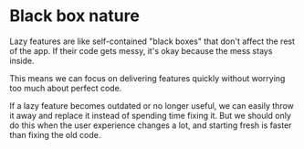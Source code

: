 # Black box nature

Lazy features are like self-contained "black boxes" that don't affect the rest of the app.
If their code gets messy, it's okay because the mess stays inside.

This means we can focus on delivering features quickly without worrying too much about perfect code.

If a lazy feature becomes outdated or no longer useful, we can easily throw it away and replace it
instead of spending time fixing it. But we should only do this when the user experience changes a lot,
and starting fresh is faster than fixing the old code.
